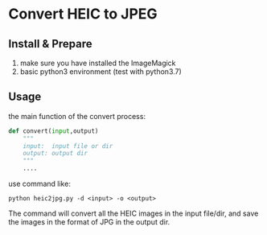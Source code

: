 # Convert HEIC to JPEG

## Install & Prepare

1. make sure you have installed the ImageMagick
2. basic python3 environment (test with python3.7)

## Usage

the main function of the convert process:
```python
def convert(input,output)
    """
    input:  input file or dir
    output: output dir
    """
    ....
```

use command like:
```
python heic2jpg.py -d <input> -o <output>
```
The command will convert all the HEIC images in the input file/dir, and save the images in the format of JPG in the output dir.